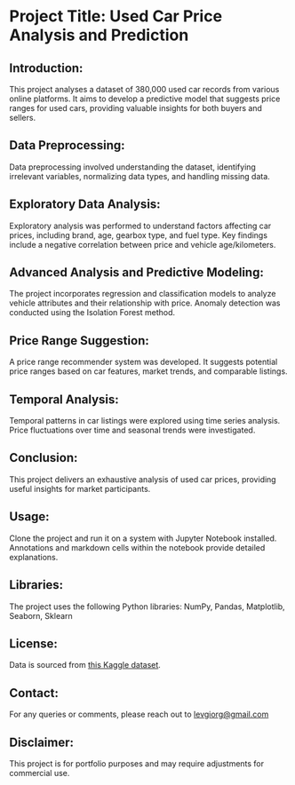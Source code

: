# Project Title: Used Car Price Analysis and Prediction

## Introduction:
This project analyses a dataset of 380,000 used car records from various online platforms. It aims to develop a predictive model that suggests price ranges for used cars, providing valuable insights for both buyers and sellers.

## Data Preprocessing:
Data preprocessing involved understanding the dataset, identifying irrelevant variables, normalizing data types, and handling missing data.

## Exploratory Data Analysis:
Exploratory analysis was performed to understand factors affecting car prices, including brand, age, gearbox type, and fuel type. Key findings include a negative correlation between price and vehicle age/kilometers.

## Advanced Analysis and Predictive Modeling:
The project incorporates regression and classification models to analyze vehicle attributes and their relationship with price. Anomaly detection was conducted using the Isolation Forest method.

## Price Range Suggestion:
A price range recommender system was developed. It suggests potential price ranges based on car features, market trends, and comparable listings.

## Temporal Analysis:
Temporal patterns in car listings were explored using time series analysis. Price fluctuations over time and seasonal trends were investigated.

## Conclusion:
This project delivers an exhaustive analysis of used car prices, providing useful insights for market participants.

## Usage:
Clone the project and run it on a system with Jupyter Notebook installed. Annotations and markdown cells within the notebook provide detailed explanations.

## Libraries:
The project uses the following Python libraries: NumPy, Pandas, Matplotlib, Seaborn, Sklearn

## License:
Data is sourced from [this Kaggle dataset](https://www.kaggle.com/datasets/thedevastator/uncovering-factors-that-affect-used-car-prices). 

## Contact:
For any queries or comments, please reach out to levgiorg@gmail.com

## Disclaimer:
This project is for portfolio purposes and may require adjustments for commercial use.
